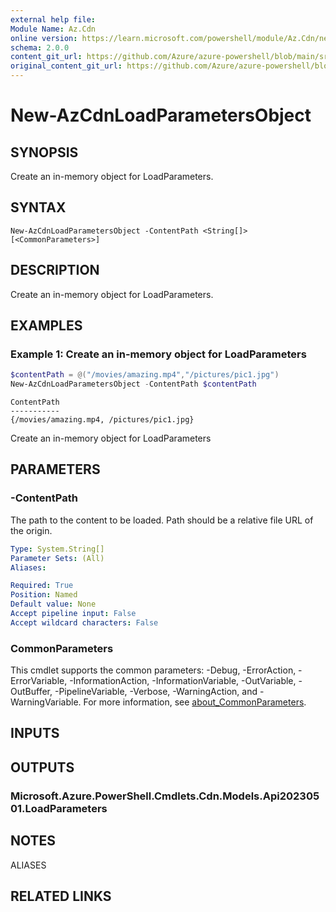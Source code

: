 ```yaml
---
external help file: 
Module Name: Az.Cdn
online version: https://learn.microsoft.com/powershell/module/Az.Cdn/new-AzCdnLoadParametersObject
schema: 2.0.0
content_git_url: https://github.com/Azure/azure-powershell/blob/main/src/Cdn/Cdn/help/New-AzCdnLoadParametersObject.md
original_content_git_url: https://github.com/Azure/azure-powershell/blob/main/src/Cdn/Cdn/help/New-AzCdnLoadParametersObject.md
---
```


# New-AzCdnLoadParametersObject

## SYNOPSIS
Create an in-memory object for LoadParameters.

## SYNTAX

```
New-AzCdnLoadParametersObject -ContentPath <String[]> [<CommonParameters>]
```

## DESCRIPTION
Create an in-memory object for LoadParameters.

## EXAMPLES

### Example 1: Create an in-memory object for LoadParameters
```powershell
$contentPath = @("/movies/amazing.mp4","/pictures/pic1.jpg")
New-AzCdnLoadParametersObject -ContentPath $contentPath
```

```output
ContentPath
-----------
{/movies/amazing.mp4, /pictures/pic1.jpg}
```

Create an in-memory object for LoadParameters

## PARAMETERS

### -ContentPath
The path to the content to be loaded.
Path should be a relative file URL of the origin.

```yaml
Type: System.String[]
Parameter Sets: (All)
Aliases:

Required: True
Position: Named
Default value: None
Accept pipeline input: False
Accept wildcard characters: False
```

### CommonParameters
This cmdlet supports the common parameters: -Debug, -ErrorAction, -ErrorVariable, -InformationAction, -InformationVariable, -OutVariable, -OutBuffer, -PipelineVariable, -Verbose, -WarningAction, and -WarningVariable. For more information, see [about_CommonParameters](http://go.microsoft.com/fwlink/?LinkID=113216).

## INPUTS

## OUTPUTS

### Microsoft.Azure.PowerShell.Cmdlets.Cdn.Models.Api20230501.LoadParameters

## NOTES

ALIASES

## RELATED LINKS


